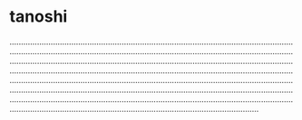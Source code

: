 # tanoshi

.................................................................................................................................................................................................................................................................................................................................................................................................................................................................................................................................................................................................................................................................................................................................................................................................................................................................................................................................................................................................................